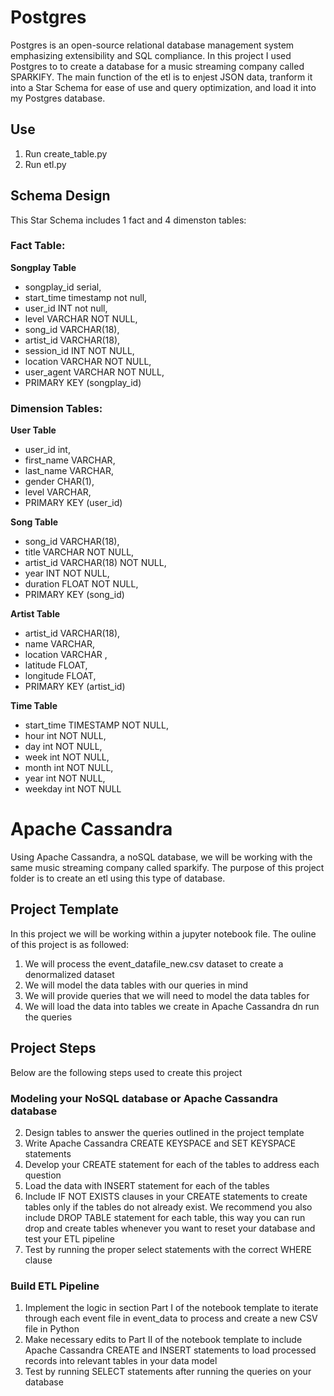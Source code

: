 # Postgres 

Postgres is an open-source relational database management system emphasizing extensibility and SQL compliance. In this project I used Postgres to to create a database for a music streaming company called SPARKIFY. The main function of the etl is to enjest JSON data, tranform it into a Star Schema for ease of use and query optimization, and load it into my Postgres database. 

## Use
  1. Run create_table.py
  2. Run etl.py 
  

## Schema Design

This Star Schema includes 1 fact and 4 dimenston tables:

  ### Fact Table: 
   <b>Songplay Table</b>
   
   -  songplay_id serial,
   -  start_time timestamp not null,
   -  user_id INT not null,
   -  level VARCHAR NOT NULL,
   -  song_id VARCHAR(18),
   -  artist_id VARCHAR(18),
   -  session_id INT NOT NULL,
   -  location VARCHAR NOT NULL,
   -  user_agent VARCHAR NOT NULL,
   -  PRIMARY KEY (songplay_id)
    
   ### Dimension Tables:
   
   <b>User Table</b>
     
   -  user_id int,
   -  first_name VARCHAR,
   -  last_name VARCHAR,
   -  gender CHAR(1),
   -  level VARCHAR,
   -  PRIMARY KEY (user_id)
    
   <b>Song Table</b>
    
   -  song_id VARCHAR(18),
   -  title VARCHAR NOT NULL,
   -  artist_id VARCHAR(18) NOT NULL,
   -  year INT NOT NULL,
   -  duration FLOAT NOT NULL,
   -  PRIMARY KEY (song_id)
    
   <b>Artist Table</b>
    
   -  artist_id VARCHAR(18),
   -  name VARCHAR,
   -  location VARCHAR ,
   -  latitude FLOAT,
   -  longitude FLOAT,
   -  PRIMARY KEY (artist_id)
    
   <b>Time Table</b>
    
   -  start_time TIMESTAMP NOT NULL,
   -  hour int NOT NULL,
   -  day int NOT NULL,
   -  week int NOT NULL,
   -  month int NOT NULL,
   -  year int NOT NULL,
   -  weekday int NOT NULL
   
 
 # Apache Cassandra
 
 Using Apache Cassandra, a noSQL database, we will be working with the same music streaming company called sparkify. The purpose of this project folder is to create an etl using this type of database.
 
 
## Project Template

In this project we will be working within a jupyter notebook file. The ouline of this project is as followed:

  1. We will process the event_datafile_new.csv dataset to create a denormalized dataset
  2. We will model the data tables with our queries in mind
  3. We will provide queries that we will need to model the data tables for 
  4. We will load the data into tables we create in Apache Cassandra dn run the queries 
  

## Project Steps
Below are the following steps used to create this project

### Modeling your NoSQL database or Apache Cassandra database
2. Design tables to answer the queries outlined in the project template
3. Write Apache Cassandra CREATE KEYSPACE and SET KEYSPACE statements
4. Develop your CREATE statement for each of the tables to address each question
5. Load the data with INSERT statement for each of the tables
6. Include IF NOT EXISTS clauses in your CREATE statements to create tables only if the tables do not already exist. We recommend you also include DROP TABLE statement for each table, this way you can run drop and create tables whenever you want to reset your database and test your ETL pipeline
7. Test by running the proper select statements with the correct WHERE clause

### Build ETL Pipeline
1. Implement the logic in section Part I of the notebook template to iterate through each event file in event_data to process and create a new CSV file in Python
2. Make necessary edits to Part II of the notebook template to include Apache Cassandra CREATE and INSERT statements to load processed records into relevant tables in your data model
3. Test by running SELECT statements after running the queries on your database
 
 
 
